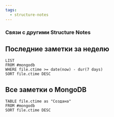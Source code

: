 ```yaml
---
tags:
  - structure-notes
---
```

### Связи с другими Structure Notes

## Последние заметки за неделю
```dataview
LIST
FROM #mongodb 
WHERE file.ctime >= date(now) - dur(7 days)
SORT file.ctime DESC
```

## Все заметки о MongoDB
```dataview
TABLE file.ctime as "Создана"
FROM #mongodb 
SORT file.ctime DESC
```



